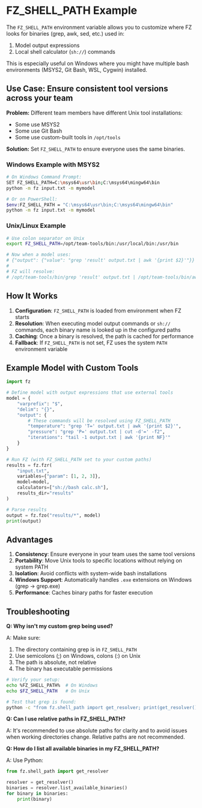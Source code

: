 # FZ_SHELL_PATH Example

The `FZ_SHELL_PATH` environment variable allows you to customize where FZ looks for binaries (grep, awk, sed, etc.) used in:
1. Model output expressions
2. Local shell calculator (`sh://`) commands

This is especially useful on Windows where you might have multiple bash environments (MSYS2, Git Bash, WSL, Cygwin) installed.

## Use Case: Ensure consistent tool versions across your team

**Problem:** Different team members have different Unix tool installations:
- Some use MSYS2
- Some use Git Bash
- Some use custom-built tools in `/opt/tools`

**Solution:** Set `FZ_SHELL_PATH` to ensure everyone uses the same binaries.

### Windows Example with MSYS2

```bash
# On Windows Command Prompt:
SET FZ_SHELL_PATH=C:\msys64\usr\bin;C:\msys64\mingw64\bin
python -m fz input.txt -m mymodel

# Or on PowerShell:
$env:FZ_SHELL_PATH = "C:\msys64\usr\bin;C:\msys64\mingw64\bin"
python -m fz input.txt -m mymodel
```

### Unix/Linux Example

```bash
# Use colon separator on Unix
export FZ_SHELL_PATH=/opt/team-tools/bin:/usr/local/bin:/usr/bin

# Now when a model uses:
# {"output": {"value": "grep 'result' output.txt | awk '{print $2}'"}}
#
# FZ will resolve:
# /opt/team-tools/bin/grep 'result' output.txt | /opt/team-tools/bin/awk '{print $2}'
```

## How It Works

1. **Configuration**: `FZ_SHELL_PATH` is loaded from environment when FZ starts
2. **Resolution**: When executing model output commands or `sh://` commands, each binary name is looked up in the configured paths
3. **Caching**: Once a binary is resolved, the path is cached for performance
4. **Fallback**: If `FZ_SHELL_PATH` is not set, FZ uses the system `PATH` environment variable

## Example Model with Custom Tools

```python
import fz

# Define model with output expressions that use external tools
model = {
    "varprefix": "$",
    "delim": "{}",
    "output": {
        # These commands will be resolved using FZ_SHELL_PATH
        "temperature": "grep 'T=' output.txt | awk '{print $2}'",
        "pressure": "grep 'P=' output.txt | cut -d'=' -f2",
        "iterations": "tail -1 output.txt | awk '{print NF}'"
    }
}

# Run FZ (with FZ_SHELL_PATH set to your custom paths)
results = fz.fzr(
    "input.txt",
    variables={"param": [1, 2, 3]},
    model=model,
    calculators=["sh://bash calc.sh"],
    results_dir="results"
)

# Parse results
output = fz.fzo("results/*", model)
print(output)
```

## Advantages

1. **Consistency**: Ensure everyone in your team uses the same tool versions
2. **Portability**: Move Unix tools to specific locations without relying on system PATH
3. **Isolation**: Avoid conflicts with system-wide bash installations
4. **Windows Support**: Automatically handles `.exe` extensions on Windows (grep → grep.exe)
5. **Performance**: Caches binary paths for faster execution

## Troubleshooting

**Q: Why isn't my custom grep being used?**

A: Make sure:
1. The directory containing grep is in `FZ_SHELL_PATH`
2. Use semicolons (;) on Windows, colons (:) on Unix
3. The path is absolute, not relative
4. The binary has executable permissions

```bash
# Verify your setup:
echo %FZ_SHELL_PATH%  # On Windows
echo $FZ_SHELL_PATH   # On Unix

# Test that grep is found:
python -c "from fz.shell_path import get_resolver; print(get_resolver().resolve_command('grep'))"
```

**Q: Can I use relative paths in FZ_SHELL_PATH?**

A: It's recommended to use absolute paths for clarity and to avoid issues when working directories change. Relative paths are not recommended.

**Q: How do I list all available binaries in my FZ_SHELL_PATH?**

A: Use Python:

```python
from fz.shell_path import get_resolver

resolver = get_resolver()
binaries = resolver.list_available_binaries()
for binary in binaries:
    print(binary)
```
